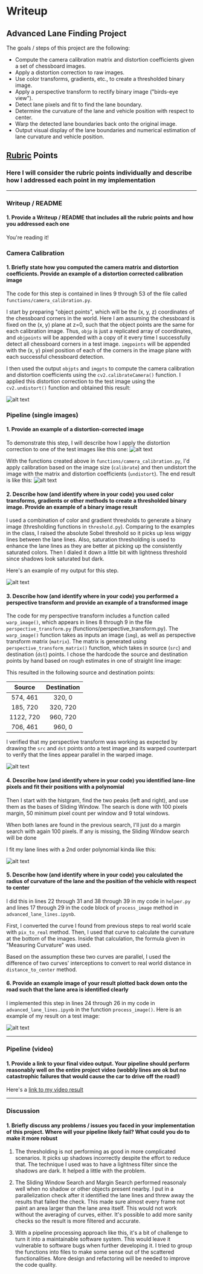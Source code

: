 # Writeup

## Advanced Lane Finding Project

The goals / steps of this project are the following:

* Compute the camera calibration matrix and distortion coefficients given a set of chessboard images.
* Apply a distortion correction to raw images.
* Use color transforms, gradients, etc., to create a thresholded binary image.
* Apply a perspective transform to rectify binary image ("birds-eye view").
* Detect lane pixels and fit to find the lane boundary.
* Determine the curvature of the lane and vehicle position with respect to center.
* Warp the detected lane boundaries back onto the original image.
* Output visual display of the lane boundaries and numerical estimation of lane curvature and vehicle position.

[//]: # (Image References)

[image1]: ./output_images/undistorted_calibration.jpg "Undistorted Calibration"
[image2]: ./test_images/straight_lines1.jpg "Road Transformed"
[image3]: ./output_images/undistorted_straight_lines.jpg "Undistorted Straight Line"
[image4]: ./output_images/binary_test5.jpg "Binary Example"
[image5]: ./output_images/warp_straight_lines1.jpg "Warp Example"
[image6]: ./output_images/fit_test5.jpg "Fit Visual"
[image7]: ./output_images/test2.jpg "Output"
[video1]: ./project_video_output.mp4 "Output Video"

## [Rubric](https://review.udacity.com/#!/rubrics/571/view) Points

### Here I will consider the rubric points individually and describe how I addressed each point in my implementation

---

### Writeup / README

#### 1. Provide a Writeup / README that includes all the rubric points and how you addressed each one

You're reading it!

### Camera Calibration

#### 1. Briefly state how you computed the camera matrix and distortion coefficients. Provide an example of a distortion corrected calibration image

The code for this step is contained in lines 9 through 53 of the file called `functions/camera_calibration.py`.

I start by preparing "object points", which will be the (x, y, z) coordinates of the chessboard corners in the world. Here I am assuming the chessboard is fixed on the (x, y) plane at z=0, such that the object points are the same for each calibration image.  Thus, `objp` is just a replicated array of coordinates, and `objpoints` will be appended with a copy of it every time I successfully detect all chessboard corners in a test image.  `imgpoints` will be appended with the (x, y) pixel position of each of the corners in the image plane with each successful chessboard detection.

I then used the output `objpts` and `imgpts` to compute the camera calibration and distortion coefficients using the `cv2.calibrateCamera()` function.  I applied this distortion correction to the test image using the `cv2.undistort()` function and obtained this result:

![alt text][image1]

### Pipeline (single images)

#### 1. Provide an example of a distortion-corrected image

To demonstrate this step, I will describe how I apply the distortion correction to one of the test images like this one:
![alt text][image2]

With the functions created above in `functions/camera_calibration.py`, I'd apply calibration based on the image size (`calibrate`) and then undistort the image with the matrix and distortion coefficients (`undistort`). The end result is like this:
![alt text][image3]

#### 2. Describe how (and identify where in your code) you used color transforms, gradients or other methods to create a thresholded binary image.  Provide an example of a binary image result

I used a combination of color and gradient thresholds to generate a binary image (thresholding functions in `threshold.py`). Comparing to the examples in the class, I raised the absolute Sobel threshold so it picks up less wiggy lines between the lane lines. Also, saturation thresholding is used to enhance the lane lines as they are better at picking up the consistently saturated colors. Then I dialed it down a little bit with lightness threshold since shadows look saturated but dark.

Here's an example of my output for this step.

![alt text][image4]

#### 3. Describe how (and identify where in your code) you performed a perspective transform and provide an example of a transformed image

The code for my perspective transform includes a function called `warp_image()`, which appears in lines 8 through 9 in the file `perspective_transform.py` (functions/perspective_transform.py).  The `warp_image()` function takes as inputs an image (`img`), as well as perspective transform matrix (`matrix`). The matrix is generated using `perspective_transform_matrix()` function, which takes in source (`src`) and destination (`dst`) points.  I chose the hardcode the source and destination points by hand based on rough estimates in one of straight line image:

This resulted in the following source and destination points:

| Source        | Destination   |
|:-------------:|:-------------:|
| 574, 461      | 320, 0        |
| 185, 720      | 320, 720      |
| 1122, 720     | 960, 720      |
| 706, 461      | 960, 0        |

I verified that my perspective transform was working as expected by drawing the `src` and `dst` points onto a test image and its warped counterpart to verify that the lines appear parallel in the warped image.

![alt text][image5]

#### 4. Describe how (and identify where in your code) you identified lane-line pixels and fit their positions with a polynomial

Then I start with the histgram, find the two peaks (left and right), and use them as the bases of Sliding Window. The search is done with 100 pixels margin, 50 minimum pixel count per window and 9 total windows.

When both lanes are found in the previous search, I'll just do a margin search with again 100 pixels. If any is missing, the Sliding Window search will be done

I fit my lane lines with a 2nd order polynomial kinda like this:

![alt text][image6]

#### 5. Describe how (and identify where in your code) you calculated the radius of curvature of the lane and the position of the vehicle with respect to center

I did this in lines 22 through 31 and 38 through 39 in my code in `helper.py` and lines 17 through 29 in the code block of `process_image` method in `advanced_lane_lines.ipynb`.

First, I converted the curve I found from previous steps to real world scale with `pix_to_real` method. Then, I used that curve to calculate the curvature at the bottom of the images. Inside that calculation, the formula given in "Measuring Curvature" was used.

Based on the assumption these two curves are parallel, I used the difference of two curves' interceptions to convert to real world distance in `distance_to_center` method.

#### 6. Provide an example image of your result plotted back down onto the road such that the lane area is identified clearly

I implemented this step in lines 24 through 26 in my code in `advanced_lane_lines.ipynb` in the function `process_image()`.  Here is an example of my result on a test image:

![alt text][image7]

---

### Pipeline (video)

#### 1. Provide a link to your final video output.  Your pipeline should perform reasonably well on the entire project video (wobbly lines are ok but no catastrophic failures that would cause the car to drive off the road!)

Here's a [link to my video result][video1]

---

### Discussion

#### 1. Briefly discuss any problems / issues you faced in your implementation of this project.  Where will your pipeline likely fail?  What could you do to make it more robust

1. The thresholding is not performing as good in more complicated scenarios. It picks up shadows incorrectly despite the effort to reduce that. The technique I used was to have a lightness filter since the shadows are dark. It helped a little with the problem.

2. The Sliding Window Search and Margin Search performed reasonaly well when no shadow or other objects present nearby. I put in a parallelization check after it identified the lane lines and threw away the results that failed the check. This made sure almost every frame not paint an area larger than the lane area itself. This would not work without the averaging of curves, either. It's possible to add more sanity checks so the result is more filtered and accurate.

3. With a pipeline processing approach like this, it's a bit of challenge to turn it into a maintainable software system. This would leave it vulnerable to software bugs when further developing it. I tried to group the functions into files to make some sense out of the scattered functionalities. More design and refactoring will be needed to improve the code quality.
